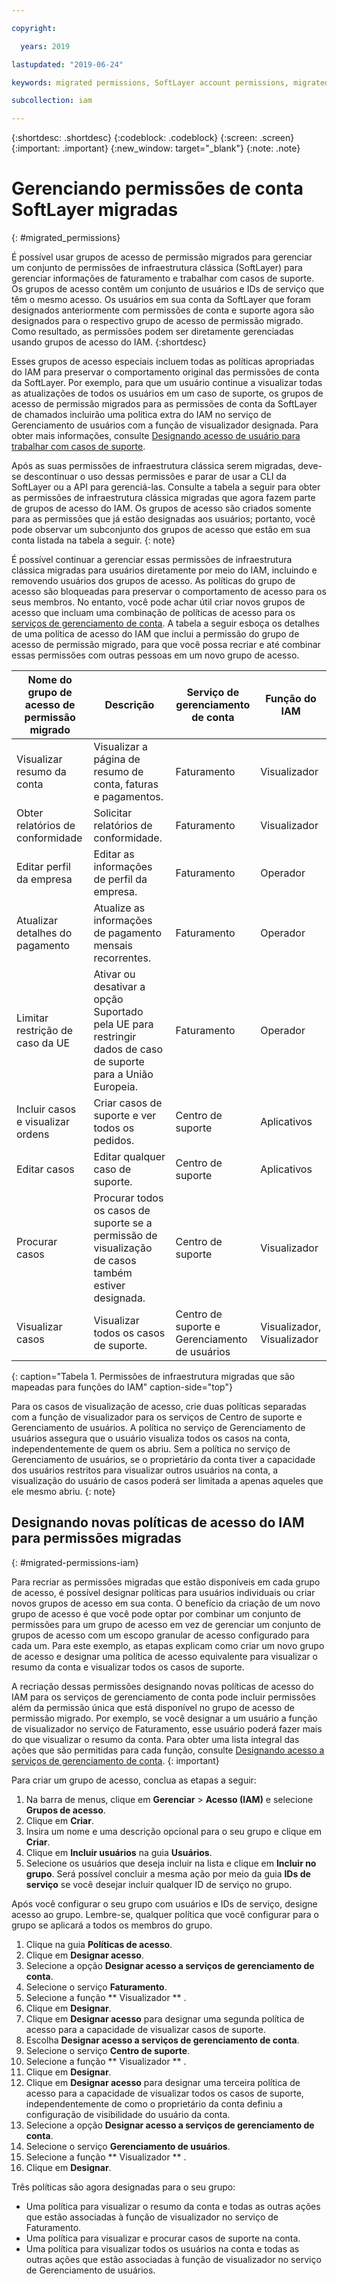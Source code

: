 ```yaml
---

copyright:

  years: 2019

lastupdated: "2019-06-24"

keywords: migrated permissions, SoftLayer account permissions, migrated permission access group, migrated classic infrastructure permissions

subcollection: iam

---
```


{:shortdesc: .shortdesc}
{:codeblock: .codeblock}
{:screen: .screen}
{:important: .important}
{:new_window: target="_blank"}
{:note: .note}


# Gerenciando permissões de conta SoftLayer migradas
{: #migrated_permissions}

É possível usar grupos de acesso de permissão migrados para gerenciar um conjunto de permissões de infraestrutura clássica (SoftLayer) para gerenciar informações de faturamento e trabalhar com casos de suporte. Os grupos de acesso contêm um conjunto de usuários e IDs de serviço que têm o mesmo acesso. Os usuários em sua conta da SoftLayer que foram designados anteriormente com permissões de conta e suporte agora são designados para o respectivo grupo de acesso de permissão migrado. Como resultado, as permissões podem ser diretamente gerenciadas usando grupos de acesso do IAM.
{:shortdesc}

Esses grupos de acesso especiais incluem todas as políticas apropriadas do IAM para preservar o comportamento original das permissões de conta da SoftLayer. Por exemplo, para que um usuário continue a visualizar todas as atualizações de todos os usuários em um caso de suporte, os grupos de acesso de permissão migrados para as permissões de conta da SoftLayer de chamados incluirão uma política extra do IAM no serviço de Gerenciamento de usuários com a função de visualizador designada. Para obter mais informações, consulte [Designando acesso de usuário para trabalhar com casos de suporte](/docs/get-support?topic=get-support-access#access).

Após as suas permissões de infraestrutura clássica serem migradas, deve-se descontinuar o uso dessas permissões e parar de usar a CLI da SoftLayer ou a API para gerenciá-las. Consulte a tabela a seguir para obter as permissões de infraestrutura clássica migradas que agora fazem parte de grupos de acesso do IAM. Os grupos de acesso são criados somente para as permissões que já estão designadas aos usuários; portanto, você pode observar um subconjunto dos grupos de acesso que estão em sua conta listada na tabela a seguir.
{: note}

É possível continuar a gerenciar essas permissões de infraestrutura clássica migradas para usuários diretamente por meio do IAM, incluindo e removendo usuários dos grupos de acesso. As políticas do grupo de acesso são bloqueadas para preservar o comportamento de acesso para os seus membros. No entanto, você pode achar útil criar novos grupos de acesso que incluam uma combinação de políticas de acesso para os [serviços de gerenciamento de conta](/docs/iam?topic=iam-account-services#account-services). A tabela a seguir esboça os detalhes de uma política de acesso do IAM que inclui a permissão do grupo de acesso de permissão migrado, para que você possa recriar e até combinar essas permissões com outras pessoas em um novo grupo de acesso.

| Nome do grupo de acesso de permissão migrado | Descrição | Serviço de gerenciamento de conta | Função do IAM |
|-----------------------------------|-------------|-----------------------------------------|----------|
| Visualizar resumo da conta | Visualizar a página de resumo de conta, faturas e pagamentos.  |  Faturamento |  Visualizador    |
| Obter relatórios de conformidade | Solicitar relatórios de conformidade. | Faturamento |    Visualizador |
| Editar perfil da empresa | Editar as informações de perfil da empresa. | Faturamento  | Operador |
| Atualizar detalhes do pagamento | Atualize as informações de pagamento mensais recorrentes. | Faturamento   | Operador |
| Limitar restrição de caso da UE | Ativar ou desativar a opção Suportado pela UE para restringir dados de caso de suporte para a União Europeia.  |   Faturamento |   Operador   |
| Incluir casos e visualizar ordens | Criar casos de suporte e ver todos os pedidos. | Centro de suporte |   Aplicativos   |
| Editar casos | Editar qualquer caso de suporte. | Centro de suporte |   Aplicativos |
| Procurar casos | Procurar todos os casos de suporte se a permissão de visualização de casos também estiver designada. | Centro de suporte |  Visualizador |
| Visualizar casos | Visualizar todos os casos de suporte. | Centro de suporte e Gerenciamento de usuários | Visualizador, Visualizador |
{: caption="Tabela 1. Permissões de infraestrutura migradas que são mapeadas para funções do IAM" caption-side="top"}

Para os casos de visualização de acesso, crie duas políticas separadas com a função de visualizador para os serviços de Centro de suporte e Gerenciamento de usuários. A política no serviço de Gerenciamento de usuários assegura que o usuário visualiza todos os casos na conta, independentemente de quem os abriu. Sem a política no serviço de Gerenciamento de usuários, se o proprietário da conta tiver a capacidade dos usuários restritos para visualizar outros usuários na conta, a visualização do usuário de casos poderá ser limitada a apenas aqueles que ele mesmo abriu.
{: note}

## Designando novas políticas de acesso do IAM para permissões migradas
{: #migrated-permissions-iam}

Para recriar as permissões migradas que estão disponíveis em cada grupo de acesso, é possível designar políticas para usuários individuais ou criar novos grupos de acesso em sua conta. O benefício da criação de um novo grupo de acesso é que você pode optar por combinar um conjunto de permissões para um grupo de acesso em vez de gerenciar um conjunto de grupos de acesso com um escopo granular de acesso configurado para cada um. Para este exemplo, as etapas explicam como criar um novo grupo de acesso e designar uma política de acesso equivalente para visualizar o resumo da conta e visualizar todos os casos de suporte.

A recriação dessas permissões designando novas políticas de acesso do IAM para os serviços de gerenciamento de conta pode incluir permissões além da permissão única que está disponível no grupo de acesso de permissão migrado. Por exemplo, se você designar a um usuário a função de visualizador no serviço de Faturamento, esse usuário poderá fazer mais do que visualizar o resumo da conta. Para obter uma lista integral das ações que são permitidas para cada função, consulte [Designando acesso a serviços de gerenciamento de conta](/docs/iam?topic=iam-account-services#account-services).
{: important}

Para criar um grupo de acesso, conclua as etapas a seguir:

1. Na barra de menus, clique em **Gerenciar** &gt; **Acesso (IAM)** e selecione **Grupos de acesso**.
2. Clique em **Criar**.
3. Insira um nome e uma descrição opcional para o seu grupo e clique em **Criar**.
4. Clique em **Incluir usuários** na guia **Usuários**.
3. Selecione os usuários que deseja incluir na lista e clique em **Incluir no grupo**. Será possível concluir a mesma ação por meio da guia **IDs de serviço** se você desejar incluir qualquer ID de serviço no grupo.

Após você configurar o seu grupo com usuários e IDs de serviço, designe acesso ao grupo. Lembre-se, qualquer política que você configurar para o grupo se aplicará a todos os membros do grupo.

1. Clique na guia **Políticas de acesso**.
2. Clique em **Designar acesso**.
3. Selecione a opção **Designar acesso a serviços de gerenciamento de conta**.
4. Selecione o serviço **Faturamento**.
5. Selecione a função  ** Visualizador ** .
6. Clique em **Designar**.
7. Clique em **Designar acesso** para designar uma segunda política de acesso para a capacidade de visualizar casos de suporte.
8. Escolha **Designar acesso a serviços de gerenciamento de conta**.
9. Selecione o serviço **Centro de suporte**.
10. Selecione a função  ** Visualizador ** .
11. Clique em **Designar**.
12. Clique em **Designar acesso** para designar uma terceira política de acesso para a capacidade de visualizar todos os casos de suporte, independentemente de como o proprietário da conta definiu a configuração de visibilidade do usuário da conta.
13. Selecione a opção **Designar acesso a serviços de gerenciamento de conta**.
14. Selecione o serviço **Gerenciamento de usuários**.
15. Selecione a função  ** Visualizador ** .
16. Clique em **Designar**.

Três políticas são agora designadas para o seu grupo:

* Uma política para visualizar o resumo da conta e todas as outras ações que estão associadas à função de visualizador no serviço de Faturamento.
* Uma política para visualizar e procurar casos de suporte na conta.
* Uma política para visualizar todos os usuários na conta e todas as outras ações que estão associadas à função de visualizador no serviço de Gerenciamento de usuários.

